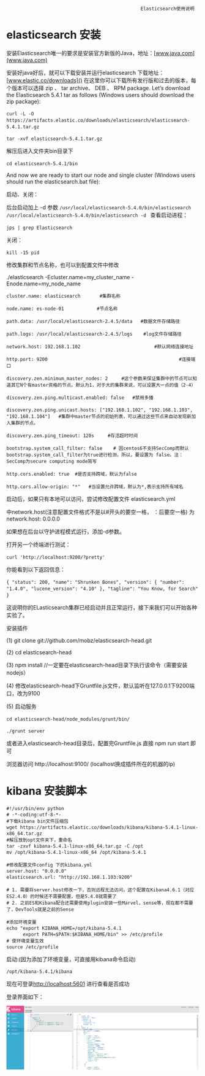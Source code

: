                                                      Elasticsearch使用说明

# elasticsearch 安装

安装Elasticsearch唯一的要求是安装官方新版的Java，地址：[www.java.com](www.java.com)

安装好java好后，就可以下载安装并运行elasticsearch
下载地址：[www.elastic.co/downloads]() 
在这里你可以下载所有发行版和过去的版本，每个版本可以选择 zip 、 tar archive、 DEB 、 RPM package. 
Let’s download the Elasticsearch 5.4.1 tar as follows (Windows users should download the zip package):

`
curl -L -O https://artifacts.elastic.co/downloads/elasticsearch/elasticsearch-5.4.1.tar.gz
`


`
tar -xvf elasticsearch-5.4.1.tar.gz
`

解压后进入文件夹bin目录下

`
cd elasticsearch-5.4.1/bin
`

And now we are ready to start our node and single cluster (Windows users should run the elasticsearch.bat file):


 启动、关闭：
 
后台启动加上 -d 参数
`
/usr/local/elasticsearch-5.4.0/bin/elasticsearch 
`
`
/usr/local/elasticsearch-5.4.0/bin/elasticsearch -d 
`
查看启动进程：

`
jps | grep Elasticsearch
`

关闭：

`
kill -15 pid
`


修改集群和节点名称，也可以到配置文件中修改

./elasticsearch -Ecluster.name=my_cluster_name -Enode.name=my_node_name


``` shell
cluster.name: elasticsearch       #集群名称

node.name: es-node-01            #节点名称

path.data: /usr/local/elasticsearch-2.4.5/data   #数据文件存储路径

path.logs: /usr/local/elasticsearch-2.4.5/logs    #log文件存储路径

network.host: 192.168.1.102                           #默认网络连接地址

http.port: 9200                                                #连接端口

discovery.zen.minimum_master_nodes: 2     #这个参数来保证集群中的节点可以知道其它N个有master资格的节点。默认为1，对于大的集群来说，可以设置大一点的值（2-4）

discovery.zen.ping.multicast.enabled: false   #禁用多播 

discovery.zen.ping.unicast.hosts: ["192.168.1.102", "192.168.1.103", "192.168.1.104"]   #集群中master节点的初始列表，可以通过这些节点来自动发现新加入集群的节点。

discovery.zen.ping_timeout: 120s     #存活超时时间

bootstrap.system_call_filter: false    # 因centos6不支持SecComp而默认bootstrap.system_call_filter为true进行检测，所以，要设置为 false。注：SecComp为secure computing mode简写

http.cors.enabled: true  #是否支持跨域，默认为false

http.cors.allow-origin: "*"   #当设置允许跨域，默认为*,表示支持所有域名
```


启动后，如果只有本地可以访问，尝试修改配置文件 elasticsearch.yml

中network.host(注意配置文件格式不是以#开头的要空一格， ：后要空一格) 为network.host: 0.0.0.0

如果想在后台以守护进程模式运行，添加-d参数。

打开另一个终端进行测试：

`
curl 'http://localhost:9200/?pretty'
`

你能看到以下返回信息：

`
{
   "status": 200,
   "name": "Shrunken Bones",
   "version": {
      "number": "1.4.0",
      "lucene_version": "4.10"
   },
   "tagline": "You Know, for Search"
}
`

这说明你的ELasticsearch集群已经启动并且正常运行，接下来我们可以开始各种实验了。

安装插件

(1) git clone git://github.com/mobz/elasticsearch-head.git

(2) cd elasticsearch-head 

(3) npm install //一定要在elasticsearch-head目录下执行该命令（需要安装nodejs）

(4) 修改elasticsearch-head下Gruntfile.js文件，默认监听在127.0.0.1下9200端口，改为9100

(5) 启动服务

`
cd elasticsearch-head/node_modules/grunt/bin/
`

`
 ./grunt server
`

或者进入elasticsearch-head目录后，配置完Gruntfile.js 直接 npm run start 即可

浏览器访问 http://localhost:9100/  (localhost换成插件所在的机器的ip)


# kibana 安装脚本


```shell
#!/usr/bin/env python 
# -*-coding:utf-8-*-
#下载kibana bin文件压缩包
wget https://artifacts.elastic.co/downloads/kibana/kibana-5.4.1-linux-x86_64.tar.gz
#解压放到opt文件夹下，重命名
tar -zxvf kibana-5.4.1-linux-x86_64.tar.gz -C /opt
mv /opt/kibana-5.4.1-linux-x86_64 /opt/kibana-5.4.1

#修改配置文件config 下的kibana.yml
server.host: "0.0.0.0"
elasticsearch.url: "http://192.168.1.103:9200"

# 1. 需要将server.host修改一下，否则远程无法访问，这个配置在Kibana4.6.1（对应ES2.4.0）的时候还不需要配置，但是5.4.0就需要了
# 2. 之前ES和Kibana配合还需要使用plugin安装一些Marvel，sense等，现在都不需要了，DevTools就是之前的Sense

#添加环境变量
echo "export KIBANA_HOME=/opt/kibana-5.4.1
      export PATH=$PATH:$KIBANA_HOME/bin" >> /etc/profile
# 使环境变量生效
source /etc/profile

```
启动:(因为添加了环境变量，可直接用kibana命令启动)
```
/opt/kibana-5.4.1/kibana
```
现在可登录[http://localhost:5601](http://localhost:5601) 进行查看是否成功

登录界面如下：

![kibana](https://github.com/jitianze/software-doc/blob/master/picture/kibana.png)




